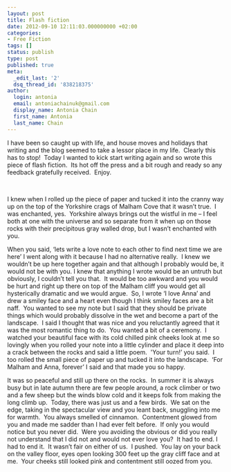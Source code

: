 ```yaml
---
layout: post
title: Flash fiction
date: 2012-09-10 12:11:03.000000000 +02:00
categories:
- Free Fiction
tags: []
status: publish
type: post
published: true
meta:
  _edit_last: '2'
  dsq_thread_id: '838218375'
author:
  login: antonia
  email: antoniachainuk@gmail.com
  display_name: Antonia Chain
  first_name: Antonia
  last_name: Chain
---
```

I have been so caught up with life, and house moves and holidays that writing and the blog seemed to take a lessor place in my life.  Clearly this has to stop!  Today I wanted to kick start writing again and so wrote this piece of flash fiction.  Its hot off the press and a bit rough and ready so any feedback gratefully received.  Enjoy.

&nbsp;

I knew when I rolled up the piece of paper and tucked it into the cranny way up on the top of the Yorkshire crags of Malham Cove that it wasn’t true.  I was enchanted, yes.  Yorkshire always brings out the wistful in me – I feel both at one with the universe and so separate from it when up on those rocks with their precipitous gray walled drop, but I wasn’t enchanted with you.

When you said, ‘lets write a love note to each other to find next time we are here’ I went along with it because I had no alternative really.  I knew we wouldn’t be up here together again and that although I probably would be, it would not be with you. I knew that anything I wrote would be an untruth but obviously, I couldn’t tell you that.  It would be too awkward and you would be hurt and right up there on top of the Malham cliff you would get all hysterically dramatic and we would argue.  So, I wrote ‘I love Anna’ and drew a smiley face and a heart even though I think smiley faces are a bit naff.  You wanted to see my note but I said that they should be private things which would probably dissolve in the wet and become a part of the landscape.  I said I thought that was nice and you reluctantly agreed that it was the most romantic thing to do.  You wanted a bit of a ceremony.  I watched your beautiful face with its cold chilled pink cheeks look at me so lovingly when you rolled your note into a little cylinder and place it deep into a crack between the rocks and said a little poem.  'Your turn!’ you said.  I too rolled the small piece of paper up and tucked it into the landscape.  ‘For Malham and Anna, forever’ I said and that made you so happy.

It was so peaceful and still up there on the rocks.  In summer it is always busy but in late autumn there are few people around, a rock climber or two and a few sheep but the winds blow cold and it keeps folk from making the long climb up.  Today, there was just us and a few birds.  We sat on the edge, taking in the spectacular view and you leant back, snuggling into me for warmth.  You always smelled of cinnamon.  Contentment glowed from you and made me sadder than I had ever felt before.  If only you would notice but you never did.  Were you avoiding the obvious or did you really not understand that I did not and would not ever love you?  It had to end. I had to end it.  It wasn’t fair on either of us.  I pushed.  You lay on your back on the valley floor, eyes open looking 300 feet up the gray cliff face and at me.  Your cheeks still looked pink and contentment still oozed from you.